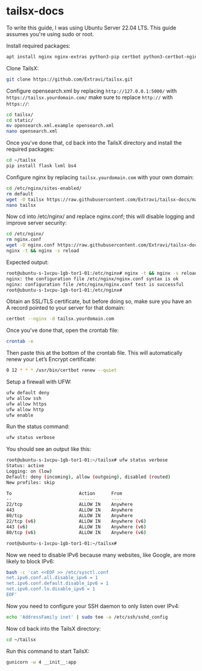 # tailsx-docs

To write this guide, I was using Ubuntu Server 22.04 LTS. This guide assumes you're using sudo or root.

Install required packages:

```bash
apt install nginx nginx-extras python3-pip certbot python3-certbot-nginx gunicorn
```

Clone TailsX:

```bash
git clone https://github.com/Extravi/tailsx.git
```

Configure opensearch.xml by replacing `http://127.0.0.1:5000/` with `https://tailsx.yourdomain.com/` make sure to replace `http://` with `https://`:

```bash
cd tailsx/
cd static/
mv opensearch.xml.example opensearch.xml
nano opensearch.xml
```

Once you've done that, cd back into the TailsX directory and install the required packages:

```bash
cd ~/tailsx
pip install flask lxml bs4
```

Configure nginx by replacing `tailsx.yourdomain.com` with your own domain:
```bash
cd /etc/nginx/sites-enabled/
rm default
wget -O tailsx https://raw.githubusercontent.com/Extravi/tailsx-docs/main/config/tailsx
nano tailsx
```

Now cd into /etc/nginx/ and replace nginx.conf; this will disable logging and improve server security:
```bash
cd /etc/nginx/
rm nginx.conf
wget -O nginx.conf https://raw.githubusercontent.com/Extravi/tailsx-docs/main/config/nginx.conf
nginx -t && nginx -s reload
```

Expected output: 
```bash
root@ubuntu-s-1vcpu-1gb-tor1-01:/etc/nginx# nginx -t && nginx -s reload
nginx: the configuration file /etc/nginx/nginx.conf syntax is ok
nginx: configuration file /etc/nginx/nginx.conf test is successful
root@ubuntu-s-1vcpu-1gb-tor1-01:/etc/nginx# 
```

Obtain an SSL/TLS certificate, but before doing so, make sure you have an A record pointed to your server for that domain:
```bash
certbot --nginx -d tailsx.yourdomain.com
```

Once you've done that, open the crontab file:
```bash
crontab -e
```

Then paste this at the bottom of the crontab file. This will automatically renew your Let’s Encrypt certificate:
```bash
0 12 * * * /usr/bin/certbot renew --quiet
```

Setup a firewall with UFW:
```bash
ufw default deny
ufw allow ssh
ufw allow https
ufw allow http
ufw enable
```

Run the status command:
```bash
ufw status verbose
```

You should see an output like this:
```bash
root@ubuntu-s-1vcpu-1gb-tor1-01:~/tailsx# ufw status verbose
Status: active
Logging: on (low)
Default: deny (incoming), allow (outgoing), disabled (routed)
New profiles: skip

To                         Action      From
--                         ------      ----
22/tcp                     ALLOW IN    Anywhere                  
443                        ALLOW IN    Anywhere                  
80/tcp                     ALLOW IN    Anywhere                  
22/tcp (v6)                ALLOW IN    Anywhere (v6)             
443 (v6)                   ALLOW IN    Anywhere (v6)             
80/tcp (v6)                ALLOW IN    Anywhere (v6)             

root@ubuntu-s-1vcpu-1gb-tor1-01:~/tailsx# 
```

Now we need to disable IPv6 because many websites, like Google, are more likely to block IPv6:
```bash
bash -c 'cat <<EOF >> /etc/sysctl.conf
net.ipv6.conf.all.disable_ipv6 = 1
net.ipv6.conf.default.disable_ipv6 = 1
net.ipv6.conf.lo.disable_ipv6 = 1
EOF'
```

Now you need to configure your SSH daemon to only listen over IPv4:
```bash
echo 'AddressFamily inet' | sudo tee -a /etc/ssh/sshd_config
```

Now cd back into the TailsX directory:
```bash
cd ~/tailsx
```

Run this command to start TailsX:
```bash
gunicorn -w 4 __init__:app
```
